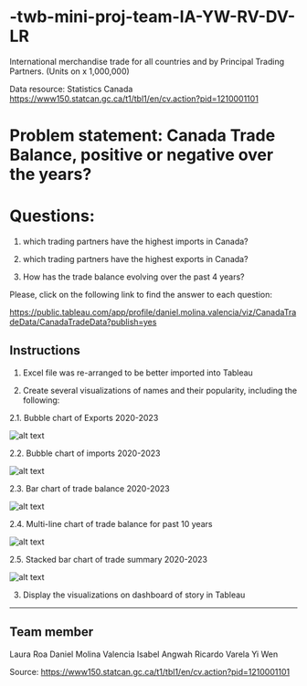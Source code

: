 # -twb-mini-proj-team-IA-YW-RV-DV-LR

International merchandise trade for all countries and by Principal Trading Partners. (Units on x 1,000,000)

Data resource: Statistics Canada
https://www150.statcan.gc.ca/t1/tbl1/en/cv.action?pid=1210001101

# Problem statement: Canada Trade Balance, positive or negative over the years?

# Questions:

1. which trading partners have the highest imports in Canada?

2. which trading partners have the highest exports in Canada?

3. How has the trade balance evolving over the past 4 years?

Please, click on the following link to find the answer to each question:

https://public.tableau.com/app/profile/daniel.molina.valencia/viz/CanadaTradeData/CanadaTradeData?publish=yes

## Instructions

1. Excel file was re-arranged to be better imported into Tableau

2. Create several visualizations of names and their popularity, including the following:

  2.1. Bubble chart of Exports 2020-2023

  ![alt text](image.png)

  2.2. Bubble chart of imports 2020-2023

  ![alt text](image-1.png)

  2.3. Bar chart of trade balance 2020-2023

  ![alt text](image-2.png)

  2.4. Multi-line chart of trade balance for past 10 years

  ![alt text](image-3.png)

  2.5. Stacked bar chart of trade summary 2020-2023

  ![alt text](image-4.png)

3. Display the visualizations on dashboard of story in Tableau

---

## Team member 
Laura Roa
Daniel Molina Valencia
Isabel Angwah
Ricardo Varela
Yi Wen





Source: https://www150.statcan.gc.ca/t1/tbl1/en/cv.action?pid=1210001101
